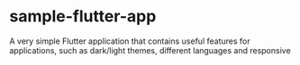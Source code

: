 # sample-flutter-app
A very simple Flutter application that contains useful features for applications, such as dark/light themes, different languages and responsive
